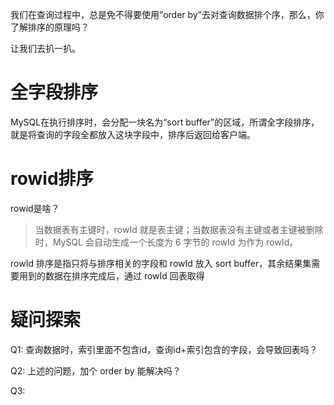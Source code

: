我们在查询过程中，总是免不得要使用“order by”去对查询数据排个序，那么，你了解排序的原理吗？

让我们去扒一扒。

# 全字段排序

MySQL在执行排序时，会分配一块名为“sort buffer”的区域，所谓全字段排序，就是将查询的字段全都放入这块字段中，排序后返回给客户端。

# rowid排序

rowid是啥？

> 当数据表有主键时，rowId 就是表主键；当数据表没有主键或者主键被删除时，MySQL 会自动生成一个长度为 6 字节的 rowId 为作为 rowId。

rowId 排序是指只将与排序相关的字段和 rowId 放入 sort buffer，其余结果集需要用到的数据在排序完成后，通过 rowId 回表取得

# 疑问探索

Q1: 查询数据时，索引里面不包含id，查询id+索引包含的字段，会导致回表吗？

Q2: 上述的问题，加个 order by 能解决吗？

Q3: 
